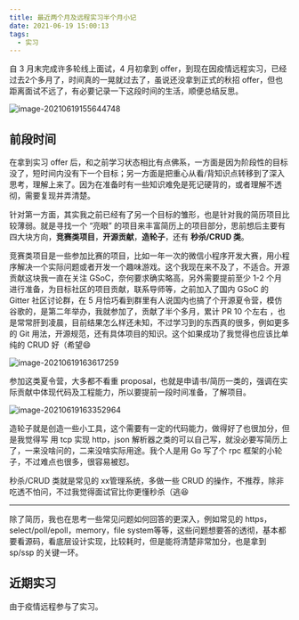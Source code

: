 ```yaml
---
title: 最近两个月及远程实习半个月小记
date: 2021-06-19 15:00:13
tags:
  - 实习
---
```


自 3 月末完成许多轮线上面试，4 月初拿到 offer，到现在因疫情远程实习，已经过去2个多月了，时间真的一晃就过去了，虽说还没拿到正式的秋招 offer，但也距离面试不远了，有必要记录一下这段时间的生活，顺便总结反思。

![image-20210619155644748](https://blogimagee.oss-cn-beijing.aliyuncs.com/images/image-20210619155644748.png)

## 前段时间

在拿到实习 offer 后，和之前学习状态相比有点佛系，一方面是因为阶段性的目标没了，短时间内没有下一个目标；另一方面是把重心从看/背知识点转移到了深入思考，理解上来了。因为在准备时有一些知识难免是死记硬背的，或者理解不透彻，需要复现并弄清楚。

针对第一方面，其实我之前已经有了另一个目标的雏形，也是针对我的简历项目比较薄弱。就是寻找一个  “亮眼” 的项目来丰富简历上的项目部分，思前想后主要有四大块方向，**竞赛类项目**，**开源贡献**，**造轮子**，还有 **秒杀/CRUD 类**。

竞赛类项目是一些参加比赛的项目，比如一年一次的微信小程序开发大赛，用小程序解决一个实际问题或者开发一个趣味游戏。这个我现在来不及了，不适合。开源贡献这块我一直在关注 GSoC，奈何要求确实略高，另外需要提前至少 1-2 个月进行准备，为目标社区的项目贡献，联系导师等，之前加入了国内 GSoC 的 Gitter 社区讨论群，在 5 月恰巧看到群里有人说国内也搞了个开源夏令营，模仿谷歌的，是第二年举办，我就参加了，贡献了半个多月，累计 PR 10 个左右 ，也是常常肝到凌晨，目前结果怎么样还未知，不过学习到的东西真的很多，例如更多的 Git 用法，开源规范，还有具体项目的知识。这个如果成功了我觉得也应该比单纯的 CRUD 好（希望:smile:

![image-20210619163617259](https://blogimagee.oss-cn-beijing.aliyuncs.com/images/image-20210619163617259.png)

参加这类夏令营，大多都不看重 proposal，也就是申请书/简历一类的，强调在实际贡献中体现代码及工程能力，所以要提前一段时间准备，了解项目。

![image-20210619163352964](https://blogimagee.oss-cn-beijing.aliyuncs.com/images/image-20210619163352964.png)

造轮子就是创造一些小工具，这个需要有一定的代码能力，做得好了也很加分，但是我觉得写 用 tcp 实现 http，json 解析器之类的可以自己写，就没必要写简历上了，一来没啥问的，二来没啥实际用途。我个人是用 Go 写了个 rpc 框架的小轮子，不过难点也很多，很容易被怼。

秒杀/CRUD 类就是常见的 xx管理系统，多做一些 CRUD 的操作，不推荐，除非吃透不怕问，不过我觉得面试官比你更懂秒杀（​逃:satisfied:

---

除了简历，我也在思考一些常见问题如何回答的更深入，例如常见的 https，select/poll/epoll，memory，file system等等，这些问题想要答的透彻，基本都要看源码，看底层设计实现，比较耗时，但是能将清楚非常加分，也是拿到  sp/ssp 的关键一环。

## 近期实习

由于疫情远程参与了实习。



























